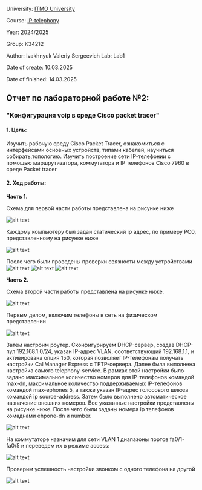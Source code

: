 University: [ITMO University](https://itmo.ru/ru/)

Course: [IP-telephony](https://itmo-ict-faculty.github.io/ip-telephony/)

Year: 2024/2025

Group: K34212

Author: Ivakhnyuk Valeriy Sergeevich
Lab: Lab1

Date of create: 10.03.2025

Date of finished: 14.03.2025


## Отчет по лабораторной работе №2:
### "Конфигурация voip в среде Сisco packet tracer"

#### 1. Цель:
   Изучить рабочую среду Cisco Packet Tracer, ознакомиться с интерфейсами основных устройств, типами кабелей, научиться собирать,топологию. Изучить построение сети IP-телефонии с помощью маршрутизатора, коммутатора и IP телефонов Cisco 7960 в среде Packet tracer

#### 2. Ход работы:

**Часть 1.**

Схема для первой части работы представлена на рисунке ниже

![alt text](JDPSsnYhIJ.png)

Каждому компьютеру был задан статический ip адрес, по примеру PC0, представленному на рисунке ниже

![alt text](CRH2P8pTmw.png)

После чего были проведены проверки связности между устройствами
![alt text](KMRpnqhL2W.png) ![alt text](3pXbh5EaFc.png) ![alt text](VkM5Fh84ZK.png)

**Часть 2.**

Схема второй части работы представлена на рисунке ниже.

![alt text](Ocr7JpHMEJ.png)

Первым делом, включим телефоны в сеть на физическом представлении

![alt text](o4nFLaPjcE.png)

Затем настроим роутер. Сконфигурируем DHCP-сервер, создав DHCP-пул 192.168.1.0/24, указан IP-адрес VLAN, соответствующий 192.168.1.1, и активирована опция 150, которая позволяет IP-телефонам получать настройки CallManager Express с TFTP-сервера. Далее была выполнена настройка самого telephony-service. В рамках этой настройки было задано максимальное количество номеров для IP-телефонов командой max-dn, максимальное количество поддерживаемых IP-телефонов командой max-ephones 5, а также указан IP-адрес голосового шлюза командой ip source-address. Затем было выполнено автоматическое назначение внешних номеров. Все указанные настройки представлены на рисунке ниже. После чего были заданы номера ip телефонов комаднами ehpone-dn и number.

![alt text](LB56f7eEgt.png)

На коммутаторе назначим для сети VLAN 1 диапазоны портов fa0/1-fa0/5 и переведем их в режиме access:

![alt text](DblDwdS8nJ.png)

Проверим успешность настройки звонком с одного телефона на другой

![alt text](TAfjLOF52l.png)
